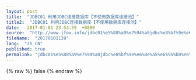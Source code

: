 ```yaml
---
layout: post
title:  "JDBC01 利用JDBC连接数据库【不使用数据库连接池】"
title2:  "JDBC01 利用JDBC连接数据库【不使用数据库连接池】"
date:   2017-01-01 23:53:59  +0800
source:  "http://www.jfox.info/jdbc01%e5%88%a9%e7%94%a8jdbc%e8%bf%9e%e6%8e%a5%e6%95%b0%e6%8d%ae%e5%ba%93%e4%b8%8d%e4%bd%bf%e7%94%a8%e6%95%b0%e6%8d%ae%e5%ba%93%e8%bf%9e%e6%8e%a5%e6%b1%a0.html"
fileName:  "20170101139"
lang:  "zh_CN"
published: true
permalink: "jdbc01%e5%88%a9%e7%94%a8jdbc%e8%bf%9e%e6%8e%a5%e6%95%b0%e6%8d%ae%e5%ba%93%e4%b8%8d%e4%bd%bf%e7%94%a8%e6%95%b0%e6%8d%ae%e5%ba%93%e8%bf%9e%e6%8e%a5%e6%b1%a0.html"
---
```

{% raw %}
false
{% endraw %}
